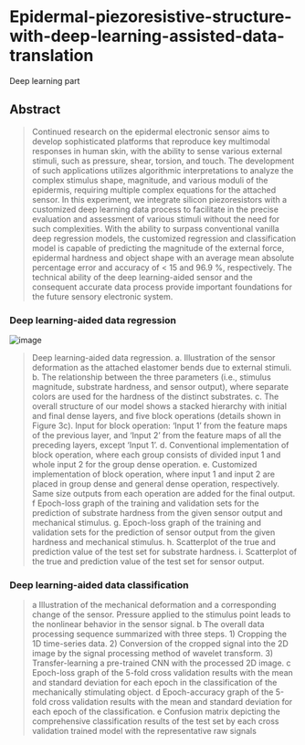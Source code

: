# Epidermal-piezoresistive-structure-with-deep-learning-assisted-data-translation
Deep learning part


## Abstract

> Continued research on the epidermal electronic sensor aims to develop sophisticated platforms that reproduce key multimodal responses in human skin, with the ability to sense various external stimuli, such as pressure, shear, torsion, and touch. The development of such applications utilizes algorithmic interpretations to analyze the complex stimulus shape, magnitude, and various moduli of the epidermis, requiring multiple complex equations for the attached sensor. In this experiment, we integrate silicon piezoresistors with a customized deep learning data process to facilitate in the precise evaluation and assessment of various stimuli without the need for such complexities. With the ability to surpass conventional vanilla deep regression models, the customized regression and classification model is capable of predicting the magnitude of the external force, epidermal hardness and object shape with an average mean absolute percentage error and accuracy of < 15 and 96.9 %, respectively. The technical ability of the deep learning-aided sensor and the consequent accurate data process provide important foundations for the future sensory electronic system. 

### Deep learning-aided data regression
![image](https://user-images.githubusercontent.com/48256991/177977560-14954eca-6f65-4d59-95e5-445e1554d086.png)
> Deep learning-aided data regression. a. Illustration of the sensor deformation as the attached elastomer bends due to external stimuli. b. The relationship between the three parameters (i.e., stimulus magnitude, substrate hardness, and sensor output), where separate colors are used for the hardness of the distinct substrates. c. The overall structure of our model shows a stacked hierarchy with initial and final dense layers, and five block operations (details shown in Figure 3c). Input for block operation: ‘Input 1’ from the feature maps of the previous layer, and ‘Input 2’ from the feature maps of all the preceding layers, except ‘Input 1’. d. Conventional implementation of block operation, where each group consists of divided input 1 and whole input 2 for the group dense operation. e. Customized implementation of block operation, where input 1 and input 2 are placed in group dense and general dense operation, respectively. Same size outputs from each operation are added for the final output. f Epoch-loss graph of the training and validation sets for the prediction of substrate hardness from the given sensor output and mechanical stimulus. g. Epoch-loss graph of the training and validation sets for the prediction of sensor output from the given hardness and mechanical stimulus. h. Scatterplot of the true and prediction value of the test set for substrate hardness. i. Scatterplot of the true and prediction value of the test set for sensor output.

### Deep learning-aided data classification
> a Illustration of the mechanical deformation and a corresponding change of the sensor. Pressure applied to the stimulus point leads to the nonlinear behavior in the sensor signal. b The overall data processing sequence summarized with three steps. 1) Cropping the 1D time-series data. 2) Conversion of the cropped signal into the 2D image by the signal processing method of wavelet transform. 3) Transfer-learning a pre-trained CNN with the processed 2D image. c Epoch-loss graph of the 5-fold cross validation results with the mean and standard deviation for each epoch in the classification of the mechanically stimulating object. d Epoch-accuracy graph of the 5-fold cross validation results with the mean and standard deviation for each epoch of the classification. e Confusion matrix depicting the comprehensive classification results of the test set by each cross validation trained model with the representative raw signals
